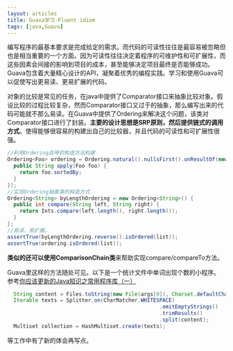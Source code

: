 ```yaml
---
layout: articles
title: Guava学习-Fluent idiom
tags: [java,Guava]
---
```

编写程序的最基本要求是完成给定的需求。而代码的可读性往往是最容易被忽略但也是相当重要的一个方面。因为可读性往往决定着程序的可维护性和可扩展性，而这些因素会间接的影响到项目的成本，甚至能够决定项目最终是否能够成功。Guava包含着大量精心设计的API，凝聚着优秀的编程实践。学习和使用Guava可以促使写出更易读、更易扩展的代码。
<!--more-->

对象的比较是常见的任务，在java中提供了Comparator接口来抽象比较对象。假设比较的过程比较复杂，然而Comparator接口又过于的抽象，那么编写出来的代码可能就不那么易读。在Guava中提供了Ordering来解决这个问题，该类对Comparator接口进行了封装。**主要的设计思想是SRP原则，然后提供链式的调用方式**。使得能够很容易的构建出自己的比较器，并且代码的可读性和可扩展性很强。
```java
//利用Ordering自带的构造方法构建
Ordering<Foo> ordering = Ordering.natural().nullsFirst().onResultOf(new Function<Foo, String>() {
  public String apply(Foo foo) {
    return foo.sortedBy;
  }
});
//实现Ordering抽象类的构造方式
Ordering<String> byLengthOrdering = new Ordering<String>() {
  public int compare(String left, String right) {
    return Ints.compare(left.length(), right.length());
  }
};
//易读，易扩展。
assertTrue(byLengthOrdering.reverse().isOrdered(list));
assertTrue(ordering.isOrdered(list));
```
**类似的还可以使用ComparisonChain类**来帮助实现compare/compareTo方法。

Guava里这样的方法随处可见。以下是一个统计文件中单词出现个数的小程序。参考[你应该更新的Java知识之常用程序库（一）](http://dreamhead.blogbus.com/logs/226738702.html)
```java
  String content = Files.toString(new File(args[0]), Charset.defaultCharset());
  Iterable texts = Splitter.on(CharMatcher.WHITESPACE)
                                                 .omitEmptyStrings()
                                                 .trimResults()
                                                 .split(content);
  Multiset collection = HashMultiset.create(texts);
```
等工作中有了新的体会再写点。
